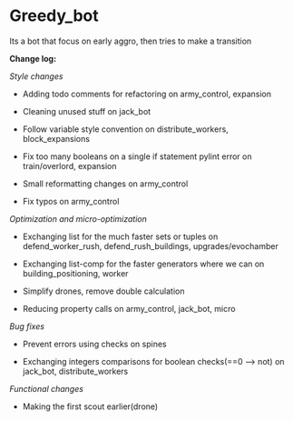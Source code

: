 # Greedy_bot

Its a bot that focus on early aggro, then tries to make a transition

**Change log:**

_Style changes_

- Adding todo comments for refactoring on army_control, expansion

- Cleaning unused stuff on jack_bot

- Follow variable style convention on distribute_workers, block_expansions

- Fix too many booleans on a single if statement pylint error on train/overlord, expansion

- Small reformatting changes on army_control

- Fix typos on army_control

_Optimization and micro-optimization_ 

- Exchanging list for the much faster sets or tuples on defend_worker_rush, defend_rush_buildings,
 upgrades/evochamber
  
- Exchanging list-comp for the faster generators where we can on building_positioning, worker
 
- Simplify drones, remove double calculation

- Reducing property calls on army_control, jack_bot, micro

 _Bug fixes_
 
 - Prevent errors using checks on spines
 
 - Exchanging integers comparisons for boolean checks(==0 --> not) on jack_bot, distribute_workers
 
_Functional changes_

- Making the first scout earlier(drone)

